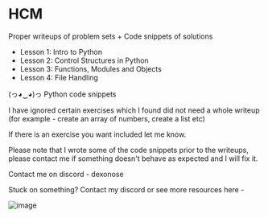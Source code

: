 # HCM
Proper writeups of problem sets + Code snippets of solutions

 - Lesson 1: Intro to Python
 - Lesson 2: Control Structures in Python
 - Lesson 3: Functions, Modules and Objects
 - Lesson 4: File Handling 

(っ◕‿◕)っ Python code snippets

I have ignored certain exercises which I found did not need a whole writeup (for example - create an array of numbers, create a list etc) 

If there is an exercise you want included let me know.

Please note that I wrote some of the code snippets prior to the writeups, please contact me if something doesn't behave as expected and I will fix it.

Contact me on discord - dexonose

Stuck on something? Contact my discord or see more resources here -

![image](https://github.com/user-attachments/assets/69d2b74b-5abc-4d9b-9276-a7dcda4b6e5f)
